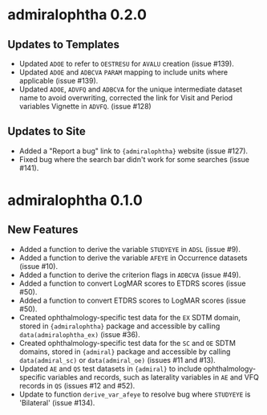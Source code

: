 # admiralophtha 0.2.0

## Updates to Templates

- Updated `ADOE` to refer to `OESTRESU` for `AVALU` creation (issue #139).
- Updated `ADOE` and `ADBCVA` `PARAM` mapping to include units where applicable (issue #139).
- Updated `ADOE`, `ADVFQ` and `ADBCVA` for the unique intermediate dataset name to avoid overwriting, corrected the link for Visit and Period variables Vignette in `ADVFQ`. (issue #128) 

## Updates to Site

- Added a "Report a bug" link to `{admiralophtha}` website (issue #127).
- Fixed bug where the search bar didn't work for some searches (issue #141).

# admiralophtha 0.1.0

## New Features

- Added a function to derive the variable `STUDYEYE` in `ADSL` (issue #9).
- Added a function to derive the variable `AFEYE` in Occurrence datasets (issue #10).
- Added a function to derive the criterion flags in `ADBCVA` (issue #49).
- Added a function to convert LogMAR scores to ETDRS scores (issue #50).
- Added a function to convert ETDRS scores to LogMAR scores (issue #50).
- Created ophthalmology-specific test data for the `EX` SDTM domain, stored in `{admiralophtha}` package and accessible by calling `data(admiralophtha_ex)` (issue #36).
- Created ophthalmology-specific test data for the `SC` and `OE` SDTM domains, stored in `{admiral}` package and accessible by calling `data(admiral_sc)` or `data(admiral_oe)` (issues #11 and #13).
- Updated `AE` and `QS` test datasets in `{admiral}` to include ophthalmology-specific variables and records, such as laterality variables in `AE` and VFQ records in `QS` (issues #12 and #52).
- Update to function `derive_var_afeye` to resolve bug where `STUDYEYE` is 'Bilateral' (issue #134).
